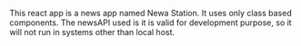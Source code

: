 This react app is a news app named Newa Station. It uses only class based components.
The newsAPI used is it is valid for development purpose, so it will not run in systems other than local host.